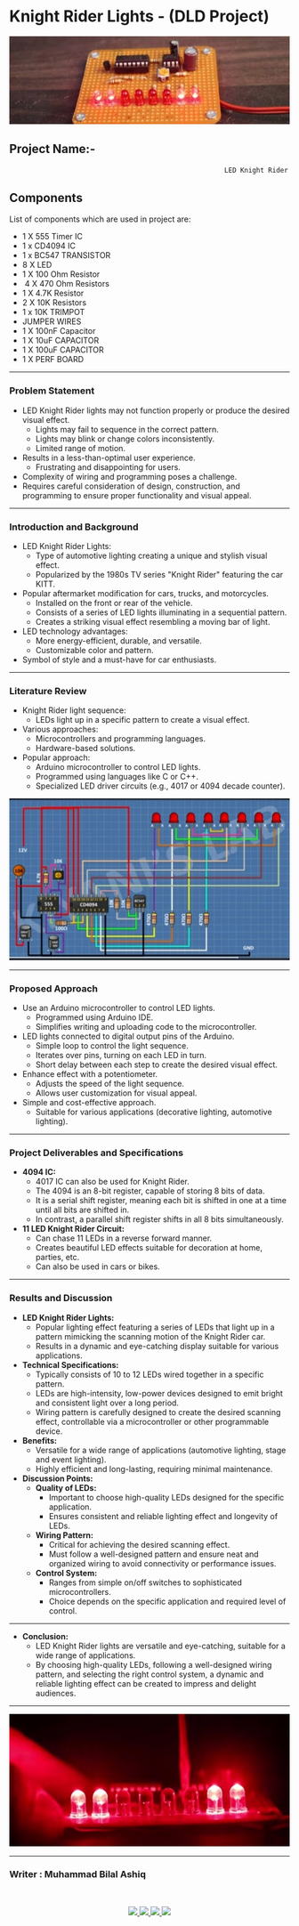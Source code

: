 #  Knight Rider Lights - (DLD Project)


<div align="center">
  <img src="Done.jpg" alt="Light knight lights">
</div>


## Project Name:- 
                                                          LED Knight Rider
## Components

List of components which are used in project are:
-  1 X 555 Timer IC
-  1 x CD4094 IC                           
-  1 x BC547 TRANSISTOR                     
-  8 X LED                                  
-  1 X 100 Ohm Resistor                     
-  4 X 470 Ohm Resistors                   
-  1 X 4.7K Resistor                        
-  2 X 10K Resistors
-  1 x 10K TRIMPOT                          
-  JUMPER WIRES                             
-  1 X 100nF Capacitor                      
-  1 X 10uF CAPACITOR                       
-  1 X 100uF CAPACITOR                      
-  1 X PERF BOARD                           


<hr>

### Problem Statement
- LED Knight Rider lights may not function properly or produce the desired visual effect.
  - Lights may fail to sequence in the correct pattern.
  - Lights may blink or change colors inconsistently.
  - Limited range of motion.
- Results in a less-than-optimal user experience.
  - Frustrating and disappointing for users.
- Complexity of wiring and programming poses a challenge.
- Requires careful consideration of design, construction, and programming to ensure proper functionality and visual appeal.
***

### Introduction and Background
- LED Knight Rider Lights:
  - Type of automotive lighting creating a unique and stylish visual effect.
  - Popularized by the 1980s TV series "Knight Rider" featuring the car KITT.
- Popular aftermarket modification for cars, trucks, and motorcycles.
  - Installed on the front or rear of the vehicle.
  - Consists of a series of LED lights illuminating in a sequential pattern.
  - Creates a striking visual effect resembling a moving bar of light.
- LED technology advantages:
  - More energy-efficient, durable, and versatile.
  - Customizable color and pattern.
- Symbol of style and a must-have for car enthusiasts.
<hr>

### Literature Review
- Knight Rider light sequence:
  - LEDs light up in a specific pattern to create a visual effect.
- Various approaches:
  - Microcontrollers and programming languages.
  - Hardware-based solutions.
- Popular approach:
  - Arduino microcontroller to control LED lights.
  - Programmed using languages like C or C++.
  - Specialized LED driver circuits (e.g., 4017 or 4094 decade counter).

<div align="center">
  <img src="Circuit_Diagram.jpg" alt="Circuit_Diagram">
</div>

<hr>

### Proposed Approach
- Use an Arduino microcontroller to control LED lights.
  - Programmed using Arduino IDE.
  - Simplifies writing and uploading code to the microcontroller.
- LED lights connected to digital output pins of the Arduino.
  - Simple loop to control the light sequence.
  - Iterates over pins, turning on each LED in turn.
  - Short delay between each step to create the desired visual effect.
- Enhance effect with a potentiometer.
  - Adjusts the speed of the light sequence.
  - Allows user customization for visual appeal.
- Simple and cost-effective approach.
  - Suitable for various applications (decorative lighting, automotive lighting).

<hr>

### Project Deliverables and Specifications
- **4094 IC:**
  - 4017 IC can also be used for Knight Rider.
  - The 4094 is an 8-bit register, capable of storing 8 bits of data.
  - It is a serial shift register, meaning each bit is shifted in one at a time until all bits are shifted in.
  - In contrast, a parallel shift register shifts in all 8 bits simultaneously.
- **11 LED Knight Rider Circuit:**
  - Can chase 11 LEDs in a reverse forward manner.
  - Creates beautiful LED effects suitable for decoration at home, parties, etc.
  - Can also be used in cars or bikes.

<hr>

### Results and Discussion
- **LED Knight Rider Lights:**
  - Popular lighting effect featuring a series of LEDs that light up in a pattern mimicking the scanning motion of the Knight Rider car.
  - Results in a dynamic and eye-catching display suitable for various applications.
- **Technical Specifications:**
  - Typically consists of 10 to 12 LEDs wired together in a specific pattern.
  - LEDs are high-intensity, low-power devices designed to emit bright and consistent light over a long period.
  - Wiring pattern is carefully designed to create the desired scanning effect, controllable via a microcontroller or other programmable device.
- **Benefits:**
  - Versatile for a wide range of applications (automotive lighting, stage and event lighting).
  - Highly efficient and long-lasting, requiring minimal maintenance.
- **Discussion Points:**
  - **Quality of LEDs:**
    - Important to choose high-quality LEDs designed for the specific application.
    - Ensures consistent and reliable lighting effect and longevity of LEDs.
  - **Wiring Pattern:**
    - Critical for achieving the desired scanning effect.
    - Must follow a well-designed pattern and ensure neat and organized wiring to avoid connectivity or performance issues.
  - **Control System:**
    - Ranges from simple on/off switches to sophisticated microcontrollers.
    - Choice depends on the specific application and required level of control.

<hr>

- **Conclusion:**
  - LED Knight Rider lights are versatile and eye-catching, suitable for a wide range of applications.
  - By choosing high-quality LEDs, following a well-designed wiring pattern, and selecting the right control system, a dynamic and reliable lighting effect can be created to impress and delight audiences.

 <hr>
  
<div align="center">
  <img src="Running.jpg" alt="Running Diagram">
</div>




***
### Writer : Muhammad Bilal Ashiq 

<br />

<p align="center">
  <a href="https://github.com/thecallmeBilalAshiq">
    <img src="https://skillicons.dev/icons?i=github" />
  </a>
  <a href="https://www.linkedin.com/in/bilal-ashiq/">
    <img src="https://skillicons.dev/icons?i=linkedin" />
  </a>
    <a href="bashiq031@gmail.com">
    <img src="https://skillicons.dev/icons?i=gmail" />
  </a>
    <a href="https://www.instagram.com/theycallme_bilal_ashiq/">
    <img src="https://skillicons.dev/icons?i=instagram" />
      
  </a>
  
</p>

